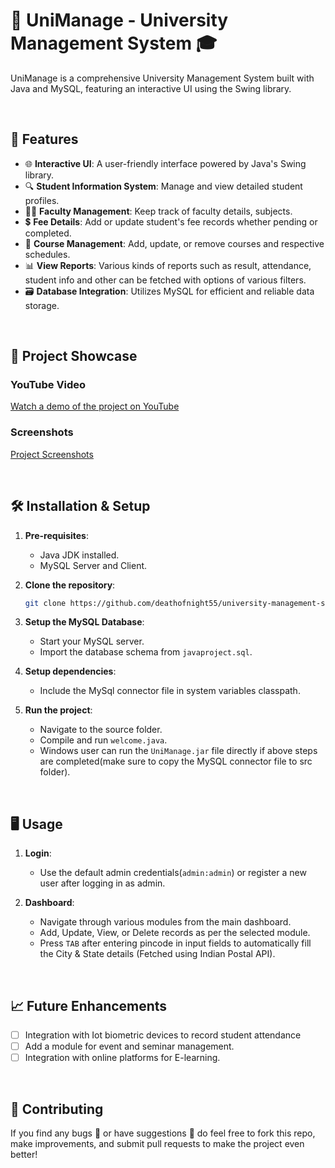# 🏫 UniManage - University Management System 🎓

UniManage is a comprehensive University Management System built with Java and MySQL, featuring an interactive UI using the Swing library.

<br>

## 🌟 Features

- 🌐 **Interactive UI**: A user-friendly interface powered by Java's Swing library.
- 🔍 **Student Information System**: Manage and view detailed student profiles.
- 👩‍🏫 **Faculty Management**: Keep track of faculty details, subjects.
- 💲 **Fee Details**: Add or update student's fee records whether pending or completed.
- 📅 **Course Management**: Add, update, or remove courses and respective schedules.
- 📊 **View Reports**: Various kinds of reports such as result, attendance, student info and other can be fetched with options of various filters.
- 🗃️ **Database Integration**: Utilizes MySQL for efficient and reliable data storage.

<br>

## 🎥 Project Showcase

### YouTube Video
[Watch a demo of the project on YouTube](https://youtu.be/84YQL0_4O8o)

### Screenshots

[Project Screenshots](https://imgur.com/a/TIQnGoW)


<br>

## 🛠️ Installation & Setup

1. **Pre-requisites**:
   - Java JDK installed.
   - MySQL Server and Client.
  
2. **Clone the repository**:
     ```bash
     git clone https://github.com/deathofnight55/university-management-system.git
    

3. **Setup the MySQL Database**:
    - Start your MySQL server.
    - Import the database schema from `javaproject.sql`.

3. **Setup dependencies**:
    - Include the MySql connector file in system variables classpath.

5. **Run the project**:
    - Navigate to the source folder.
    - Compile and run `welcome.java`.
    - Windows user can run the `UniManage.jar` file directly if above steps are completed(make sure to copy the MySQL connector file to src folder).
<br>

## 🖥️ Usage

1. **Login**:
    - Use the default admin credentials(`admin:admin`) or register a new user after logging in as admin.

2. **Dashboard**:
    - Navigate through various modules from the main dashboard.
    - Add, Update, View, or Delete records as per the selected module.
    - Press `TAB` after entering pincode in input fields to automatically fill the City & State details (Fetched using Indian Postal API).

<br>

## 📈 Future Enhancements

- [ ] Integration with Iot biometric devices to record student attendance
- [ ] Add a module for event and seminar management.
- [ ] Integration with online platforms for E-learning.

<br>

## 🙏 Contributing

If you find any bugs 🐛 or have suggestions 📝 do feel free to fork this repo, make improvements, and submit pull requests to make the project even better!
